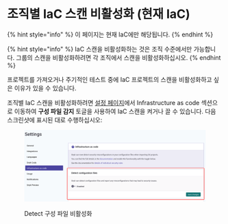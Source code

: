 # 조직별 IaC 스캔 비활성화 (현재 IaC)

{% hint style="info" %}
이 페이지는 현재 IaC에만 해당됩니다.
{% endhint %}

{% hint style="info" %}
IaC 스캔을 비활성화하는 것은 조직 수준에서만 가능합니다. 그룹의 스캔을 비활성화하려면 각 조직에서 스캔을 비활성화하십시오.
{% endhint %}

프로젝트를 가져오거나 주기적인 테스트 중에 IaC 프로젝트의 스캔을 비활성화하고 싶은 이유가 있을 수 있습니다.

조직별 IaC 스캔을 비활성화하려면 [설정 페이지](https://app.snyk.io/manage/cloud-config)에서 Infrastructure as code 섹션으로 이동하여 **구성 파일 감지** 토글을 사용하여 IaC 스캔을 켜거나 끌 수 있습니다. 다음 스크린샷에 표시된 대로 수행하십시오:

<figure><img src="../../../.gitbook/assets/image (66) (3) (1).png" alt=""><figcaption><p>Detect 구성 파일 비활성화</p></figcaption></figure>